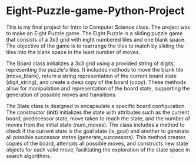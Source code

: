 # Eight-Puzzle-game-Python-Project
This is my final project for Intro to Computer Science class. The project was to make an Eight Puzzle game. The Eight Puzzle is a sliding puzzle game that consists of a 3x3 grid with eight numbered tiles and one blank space. The objective of the game is to rearrange the tiles to match by sliding the tiles into the blank space in the least number of moves.

The Board class initializes a 3x3 grid using a provided string of digits, representing the puzzle's tiles. It includes methods to move the blank tile (move_blank), return a string representation of the current board state (digit_string), and create a deep copy of the board (copy). These methods allow for manipulation and representation of the board state, supporting the generation of possible moves and transitions.

The State class is designed to encapsulate a specific board configuration. The constructor (__init__) initializes the state with attributes such as the current board, predecessor state, move taken to reach the state, and the number of moves from the initial state (num_moves). The class includes a method to check if the current state is the goal state (is_goal) and another to generate all possible successor states (generate_successors). This method creates copies of the board, attempts all possible moves, and constructs new state objects for each valid move, facilitating the exploration of the state space in search algorithms.
